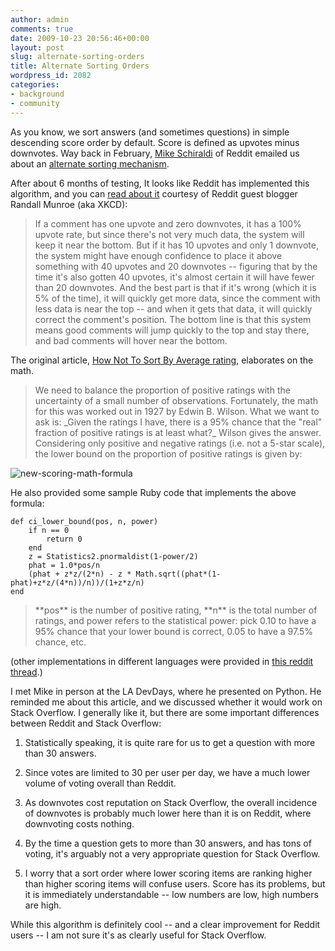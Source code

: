 ```yaml
---
author: admin
comments: true
date: 2009-10-23 20:56:46+00:00
layout: post
slug: alternate-sorting-orders
title: Alternate Sorting Orders
wordpress_id: 2082
categories:
- background
- community
---
```



As you know, we sort answers (and sometimes questions) in simple descending score order by default. Score is defined as upvotes minus downvotes. Way back in February, [Mike Schiraldi](http://stackoverflow.com/users/7598/raldi) of Reddit emailed us about an [alternate sorting mechanism](http://www.evanmiller.org/how-not-to-sort-by-average-rating.html).



After about 6 months of testing, It looks like Reddit has implemented this algorithm, and you can [read about it](http://blog.reddit.com/2009/10/reddits-new-comment-sorting-system.html) courtesy of Reddit guest blogger Randall Munroe (aka XKCD):





<blockquote>
If a comment has one upvote and zero downvotes, it has a 100% upvote rate, but since there's not very much data, the system will keep it near the bottom. But if it has 10 upvotes and only 1 downvote, the system might have enough confidence to place it above something with 40 upvotes and 20 downvotes -- figuring that by the time it's also gotten 40 upvotes, it's almost certain it will have fewer than 20 downvotes. And the best part is that if it's wrong (which it is 5% of the time), it will quickly get more data, since the comment with less data is near the top -- and when it gets that data, it will quickly correct the comment's position. The bottom line is that this system means good comments will jump quickly to the top and stay there, and bad comments will hover near the bottom.
</blockquote>





The original article, [How Not To Sort By Average rating](http://www.evanmiller.org/how-not-to-sort-by-average-rating.html), elaborates on the math.





<blockquote>
We need to balance the proportion of positive ratings with the uncertainty of a small number of observations. Fortunately, the math for this was worked out in 1927 by Edwin B. Wilson. What we want to ask is: _Given the ratings I have, there is a 95% chance that the "real" fraction of positive ratings is at least what?_ Wilson gives the answer. Considering only positive and negative ratings (i.e. not a 5-star scale), the lower bound on the proportion of positive ratings is given by:
</blockquote>





![new-scoring-math-formula](http://blog.stackoverflow.com/wp-content/uploads/new-scoring-math-formula1.png)



He also provided some sample Ruby code that implements the above formula:

    
    
    def ci_lower_bound(pos, n, power)
        if n == 0
            return 0
        end
        z = Statistics2.pnormaldist(1-power/2)
        phat = 1.0*pos/n
        (phat + z*z/(2*n) - z * Math.sqrt((phat*(1-phat)+z*z/(4*n))/n))/(1+z*z/n)
    end
    







<blockquote>
**pos** is the number of positive rating, **n** is the total number of ratings, and power refers to the statistical power: pick 0.10 to have a 95% chance that your lower bound is correct, 0.05 to have a 97.5% chance, etc.
</blockquote>





(other implementations in different languages were provided in [this reddit thread](http://www.reddit.com/r/programming/comments/7ww4d/how_not_to_sort_by_average_rating/).)



I met Mike in person at the LA DevDays, where he presented on Python. He reminded me about this article, and we discussed whether it would work on Stack Overflow. I generally like it, but there are some important differences between Reddit and Stack Overflow:







  1. Statistically speaking, it is quite rare for us to get a question with more than 30 answers.

  2. Since votes are limited to 30 per user per day, we have a much lower volume of voting overall than Reddit.

  3. As downvotes cost reputation on Stack Overflow, the overall incidence of downvotes is probably much lower here than it is on Reddit, where downvoting costs nothing.

  4. By the time a question gets to more than 30 answers, and has tons of voting, it's arguably not a very appropriate question for Stack Overflow.

  5. I worry that a sort order where lower scoring items are ranking higher than higher scoring items will confuse users. Score has its problems, but it is immediately understandable -- low numbers are low, high numbers are high.




While this algorithm is definitely cool -- and a clear improvement for Reddit users -- I am not sure it's as clearly useful for Stack Overflow.

